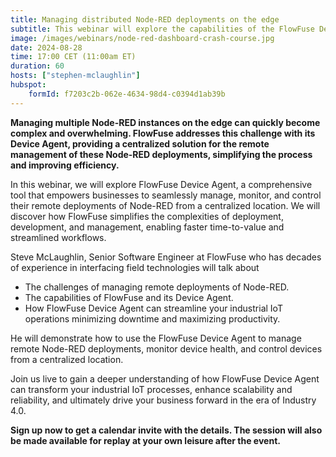 ```yaml
---
title: Managing distributed Node-RED deployments on the edge
subtitle: This webinar will explore the capabilities of the FlowFuse Device Agent, a powerful tool for managing remote Node-RED deployments.
image: /images/webinars/node-red-dashboard-crash-course.jpg
date: 2024-08-28
time: 17:00 CET (11:00am ET) 
duration: 60
hosts: ["stephen-mclaughlin"]
hubspot:
    formId: f7203c2b-062e-4634-98d4-c0394d1ab39b
---
```


**Managing multiple Node-RED instances on the edge can quickly become complex and overwhelming. FlowFuse addresses this challenge with its Device Agent, providing a centralized solution for the remote management of these Node-RED deployments, simplifying the process and improving efficiency.**

<!--more-->

In this webinar, we will explore FlowFuse Device Agent, a comprehensive tool that empowers businesses to seamlessly manage, monitor, and control their remote deployments of Node-RED from a centralized location. We will discover how FlowFuse simplifies the complexities of deployment, development, and management, enabling faster time-to-value and streamlined workflows.

Steve McLaughlin, Senior Software Engineer at FlowFuse who has decades of experience in interfacing field technologies will talk about 

- The challenges of managing remote deployments of Node-RED.
- The capabilities of FlowFuse and its Device Agent.
- How FlowFuse Device Agent can streamline your industrial IoT operations minimizing downtime and maximizing productivity.

He will demonstrate how to use the FlowFuse Device Agent to manage remote Node-RED deployments, monitor device health, and control devices from a centralized location. 

Join us live to gain a deeper understanding of how FlowFuse Device Agent can transform your industrial IoT processes, enhance scalability and reliability, and ultimately drive your business forward in the era of Industry 4.0.


**Sign up now to get a calendar invite with the details. The session will also be made available for replay at your own leisure after the event.**
